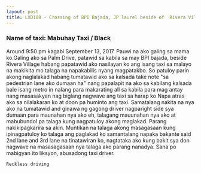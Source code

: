 ```yaml
---
layout: post
title: LXD108 - Crossing of BPI Bajada, JP laurel beside of  Rivera Village, Bajada Davao City
---
```


### Name of taxi: Mabuhay Taxi / Black

Around 9:50 pm kagabi September 13, 2017. Pauwi na ako galing sa mama ko.Galing ako sa Palm Drive, patawid sa kabila sa may BPI bajada, beside Rivera Village habang papatawid ako nasilayan ko ang isang taxi sa malayo na makikita mo talaga na napakabilis nyang magpatakbo. So patuloy parin akong naglalakad habang tumatawid ako sa kalsada take note "sa pedestrian lane ako dumaan ha" nang papalapit na ako sa kabilang kalsada bale isang metro in nalang para makarating all sa kabila para mag antay nang masasakyan nag biglang nagwave ang taxi sa harap ko Napa atras ako sa nilalakaran ko at doon pa huminto ang taxi. Samatalang nakita na nya ako na tumatawid and ginawa ng gagong driver nagparight side sya dumaan para maunahan nya ako eh, talagang mauunahan nya ako at mabubundol pa talaga kung nagpatuloy akong maglakad. Parang nakikipagkarira sa akin. Muntikan na talaga akong masagasaan kung ipinagpatuloy ko talaga ang paglakad ko samantalang napaka bakante said 2nd lane and 3rd lane na tinatawiran ko, nagtataka ako kung bakit sya don nagwave na masasagasaan nya talaga ako parang nanadya. Sana po mabigyan ito liksyon, abusadong taxi driver.


```Reckless driving```
